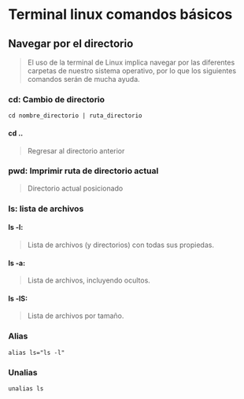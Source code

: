 # Terminal linux comandos básicos
## Navegar por el directorio
> El uso de la terminal de Linux implica navegar por las diferentes carpetas de nuestro sistema operativo, por lo que los siguientes comandos serán de mucha ayuda.  

### cd: Cambio de directorio

    cd nombre_directorio | ruta_directorio

#### cd .. 

> Regresar al directorio anterior

### pwd: Imprimir ruta de directorio actual

> Directorio actual posicionado
### ls: lista de archivos

#### ls -l: 
> Lista de archivos (y directorios) con todas sus propiedas.

#### ls -a: 
> Lista de archivos, incluyendo ocultos.

#### ls -lS: 
> Lista de archivos por tamaño.

### Alias

    alias ls="ls -l"

### Unalias
    unalias ls